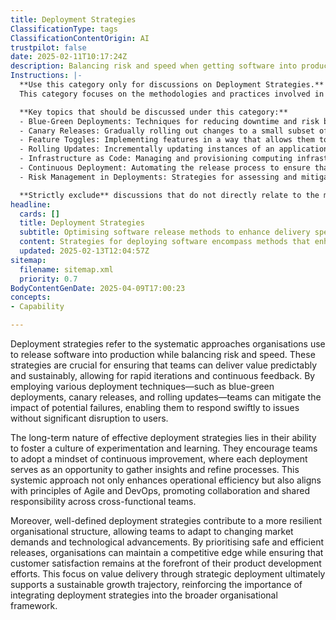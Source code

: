 ```yaml
---
title: Deployment Strategies
ClassificationType: tags
ClassificationContentOrigin: AI
trustpilot: false
date: 2025-02-11T10:17:24Z
description: Balancing risk and speed when getting software into production.
Instructions: |-
  **Use this category only for discussions on Deployment Strategies.**  
  This category focuses on the methodologies and practices involved in effectively deploying software into production while managing the associated risks and optimising for speed. It encompasses various strategies that aim to ensure smooth transitions from development to live environments, facilitating continuous delivery and integration.

  **Key topics that should be discussed under this category:**
  - Blue-Green Deployments: Techniques for reducing downtime and risk by maintaining two identical production environments.
  - Canary Releases: Gradually rolling out changes to a small subset of users before a full-scale deployment to monitor performance and impact.
  - Feature Toggles: Implementing features in a way that allows them to be turned on or off without deploying new code.
  - Rolling Updates: Incrementally updating instances of an application to ensure availability and reduce the risk of failure.
  - Infrastructure as Code: Managing and provisioning computing infrastructure through machine-readable definition files, enhancing deployment consistency.
  - Continuous Deployment: Automating the release process to ensure that every change that passes automated tests is deployed to production.
  - Risk Management in Deployments: Strategies for assessing and mitigating risks associated with software releases.

  **Strictly exclude** discussions that do not directly relate to the methodologies of deploying software, such as general software development practices, project management techniques unrelated to deployment, or theoretical discussions that do not provide actionable insights into deployment strategies.
headline:
  cards: []
  title: Deployment Strategies
  subtitle: Optimising software release methods to enhance delivery speed while minimising potential risks.
  content: Strategies for deploying software encompass methods that enhance the speed of delivery while effectively managing associated risks. Posts should explore techniques such as continuous integration, automated testing, release planning, and feedback loops, emphasising the importance of adaptability and responsiveness in dynamic environments.
  updated: 2025-02-13T12:04:57Z
sitemap:
  filename: sitemap.xml
  priority: 0.7
BodyContentGenDate: 2025-04-09T17:00:23
concepts:
- Capability

---
```

Deployment strategies refer to the systematic approaches organisations use to release software into production while balancing risk and speed. These strategies are crucial for ensuring that teams can deliver value predictably and sustainably, allowing for rapid iterations and continuous feedback. By employing various deployment techniques—such as blue-green deployments, canary releases, and rolling updates—teams can mitigate the impact of potential failures, enabling them to respond swiftly to issues without significant disruption to users.

The long-term nature of effective deployment strategies lies in their ability to foster a culture of experimentation and learning. They encourage teams to adopt a mindset of continuous improvement, where each deployment serves as an opportunity to gather insights and refine processes. This systemic approach not only enhances operational efficiency but also aligns with principles of Agile and DevOps, promoting collaboration and shared responsibility across cross-functional teams.

Moreover, well-defined deployment strategies contribute to a more resilient organisational structure, allowing teams to adapt to changing market demands and technological advancements. By prioritising safe and efficient releases, organisations can maintain a competitive edge while ensuring that customer satisfaction remains at the forefront of their product development efforts. This focus on value delivery through strategic deployment ultimately supports a sustainable growth trajectory, reinforcing the importance of integrating deployment strategies into the broader organisational framework.
